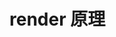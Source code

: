 <!--
 * Author  rhys.zhao
 * Date  2023-06-02 10:18:48
 * LastEditors  rhys.zhao
 * LastEditTime  2023-06-02 10:18:49
 * Description
-->

# render 原理
